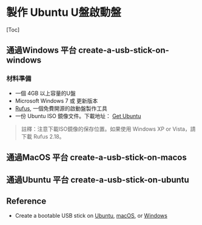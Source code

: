 # 製作 Ubuntu U盤啟動盤

[Toc]

## 通過Windows 平台 create-a-usb-stick-on-windows

### 材料準備

* 一個 4GB 以上容量的U盤
* Microsoft Windows 7 或 更新版本
* [Rufus](https://rufus.ie/), 一個免費開源的啟動盤製作工具
* 一份 Ubuntu ISO 鏡像文件。下載地址： [Get Ubuntu](https://www.ubuntu.com/download) 

> 註釋：注意下載ISO鏡像的保存位置。如果使用 Windows XP or Vista，請下載 Rufus 2.18。



## 通過MacOS 平台 create-a-usb-stick-on-macos



## 通過Ubuntu 平台 create-a-usb-stick-on-ubuntu



## Reference

* Create a bootable USB stick on [Ubuntu](https://ubuntu.com/tutorials/tutorial-create-a-usb-stick-on-ubuntu), [macOS](https://ubuntu.com/tutorials/tutorial-create-a-usb-stick-on-macos), or [Windows](https://ubuntu.com/tutorials/tutorial-create-a-usb-stick-on-windows)

